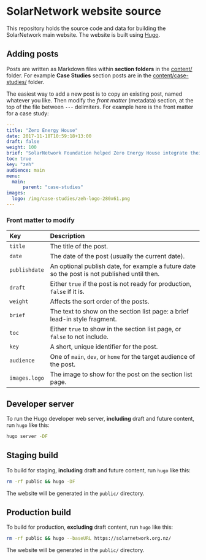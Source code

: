 # SolarNetwork website source

This repository holds the source code and data for building the SolarNetwork main website. The
website is built using [Hugo][hugo].

## Adding posts

Posts are written as Markdown files within **section folders** in the [content/](./content/) folder. For example
**Case Studies** section posts are in the [content/case-studies/](./context/case-studies/) folder.

The easiest way to add a new post is to copy an existing post, named whatever you like. Then modify
the _front matter_ (metadata) section, at the top of the file between `---` delimiters. For example
here is the front matter for a case study:

```yml
---
title: "Zero Energy House"
date: 2017-11-18T10:59:18+13:00
draft: false
weight: 100
brief: "SolarNetwork Foundation helped Zero Energy House integrate their building management system with SolarNetwork to enable real-time sharing of the house's energy environment."
toc: true
key: "zeh"
audience: main
menu:
  main:
      parent: "case-studies"
images:
  logo: /img/case-studies/zeh-logo-280x61.png
---
```

### Front matter to modify

| Key | Description |
|:----|:------------|
| `title` | The title of the post. |
| `date`  | The date of the post (usually the current date). |
| `publishdate` | An optional publish date, for example a future date so the post is not published until then. |
| `draft` | Either `true` if the post is not ready for production, `false` if it is. |
| `weight` | Affects the sort order of the posts. |
| `brief`  | The text to show on the section list page: a brief lead-in style fragment. |
| `toc`    | Either `true` to show in the section list page, or `false` to not include. |
| `key`    | A short, unique identifier for the post. |
| `audience` | One of `main`, `dev`, or `home` for the target audience of the post. |
| `images.logo` | The image to show for the post on the section list page. |

## Developer server

To run the Hugo developer web server, **including** draft and future content, run `hugo`
like this:

```sh
hugo server -DF
```

## Staging build

To build for staging, **including** draft and future content, run `hugo` like this:

```sh
rm -rf public && hugo -DF
```

The website will be generated in the `public/` directory.

## Production build

To build for production, **excluding** draft content, run `hugo` like this:

```sh
rm -rf public && hugo --baseURL https://solarnetwork.org.nz/
```

The website will be generated in the `public/` directory.

[hugo]: https://gohugo.io/
